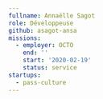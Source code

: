 ```yaml
---
fullname: Annaëlle Sagot
role: Développeuse
github: asagot-ansa
missions:
  - employer: OCTO
    end: ''
    start: '2020-02-19'
    status: service
startups:
  - pass-culture
---
```

